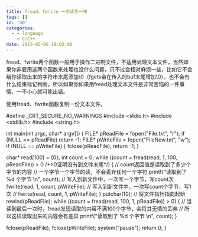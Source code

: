 ```yaml
---
title: fread、fwrite 一次读写一块
tags: []
id: '50'
categories:
  - - language
    - C/C++
date: 2015-05-06 19:02:00
---
```


fread、fwrite两个函数一般用于操作二进制文件，不适用处理文本文件，当然如果你非要用这两个函数来处理也没什么问题，只不过会相对麻烦一些，比如它不会给你读取出来的字符串末尾添加\\0（fgets会在传入的buf末尾增加\\0），也不会有什么结束标记判断。所以如果你如果用fread处理文本文件是非常苦恼的一件事情，一不小心就可能出错。
<!-- more -->
使用fread、fwrite函数复制一份文本文件。

#define \_CRT\_SECURE\_NO\_WARNINGS
#include <stdio.h>
#include <stdlib.h>
#include <string.h>

int main(int argc, char\* argv\[\])
{
FILE\* pReadFile = fopen("File.txt", "r");
if (NULL == pReadFile) return -1;
FILE\* pWriteFile = fopen("FileNew.txt", "w");
if (NULL == pWriteFile)
{
fclose(pReadFile);
return -1;
}

char\* read\[100\] = {0};
int count = 0;
while ((count = fread(read, 1, 100, pReadFile)) > 0 /\*>0证明没有到文件末尾\*/)
{
// count返回值是读取到了多少个字节的内容
// 一个字节一个字节的读，不会丢弃任何一个字符
printf("读取到了 %d 个字节 \\n", count);
// 写入到新文件中，一次写一个字节，写count次
fwrite(read, 1, count, pWriteFile);
// 写入到新文件中，一次写count个字节，写1次
// fwrite(read, count, 1, pWriteFile);
}
putchar(10);
// 将文件指针指向起始
rewind(pReadFile);
while ((count = fread(read, 100, 1, pReadFile)) > 0)
{
// 当读到最后一次时，fread发现读取的内容不满100个字节，会将其无情的丢弃
// 所以这样读取出来的内容会有差异
printf("读取到了 %d 个字节 \\n", count);
}

fclose(pReadFile);
fclose(pWriteFile);
system("pause");
return 0;
}
